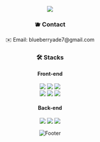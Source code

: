 <div align="center">
<img src="https://capsule-render.vercel.app/api?type=waving&color=82aaff&height=250&section=header&text=blueberryade's%20GitHub&fontColor=FFFFFF&fontSize=50" />
<!--     <h3> Hi there 👋</h3>
     <strong>2022.10 - 2023.04  </strong> <p> 프론트엔드 부트캠프 과정</p>
     <strong>2023.09~ </strong> <p>데이터사이언스 과정</p> -->


  <h3> 🫐 Contact </h3>
<p>✉️ Email: blueberryade7@gmail.com </p> 


  
<h3>🛠 Stacks</h3>
<div disply="flex">

<h4>Front-end</h4>
<img src="https://img.shields.io/badge/JavaScript-F7DF1E?style=flat-square&logo=JavaScript&logoColor=black"/>
<img src="https://img.shields.io/badge/TypeScript-3178C6?style=flat-square&logo=TypeScript&logoColor=black"/>
<img src="https://img.shields.io/badge/Redux-764ABC?style=flat-square&logo=Redux&logoColor=white"/>

 <br>
<img src="https://img.shields.io/badge/React-61DAFB?style=flat-square&logo=React&logoColor=white"/> 
<img src="https://img.shields.io/badge/HTML-E34F26?style=flat-square&logo=HTML5&logoColor=white"/>
<img src="https://img.shields.io/badge/CSS-1572B6?style=flat-square&logo=CSS3&logoColor=white"/>


<h4>Back-end</h4>
<img src="https://img.shields.io/badge/Python-3766AB?style=flat-square&logo=Python&logoColor=white"/>
<img src="https://img.shields.io/badge/Django-092E20?style=flat-square&logo=Django&logoColor=white"/>
<img src="https://img.shields.io/badge/MariaDB-003545?style=flat-square&logo=MariaDB&logoColor=white"/>



 </div>
<!-- ![blueberryade's GitHub stats](https://github-readme-stats.vercel.app/api?username=blueberryade&show_icons=true&theme=blueberry) -->

![Footer](https://capsule-render.vercel.app/api?type=waving&color=82aaff&height=150&section=footer)
</div>
